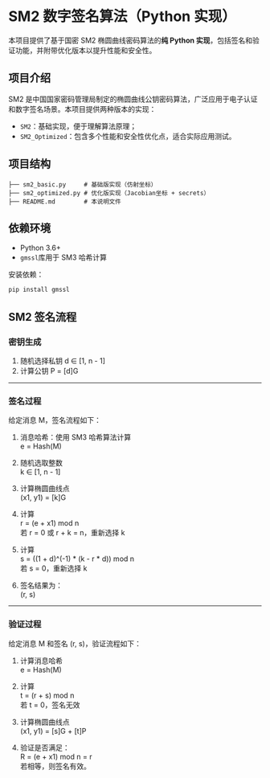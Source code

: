 # SM2 数字签名算法（Python 实现）

本项目提供了基于国密 SM2 椭圆曲线密码算法的**纯 Python 实现**，包括签名和验证功能，并附带优化版本以提升性能和安全性。

## 项目介绍

SM2 是中国国家密码管理局制定的椭圆曲线公钥密码算法，广泛应用于电子认证和数字签名场景。本项目提供两种版本的实现：

- `SM2`：基础实现，便于理解算法原理；
- `SM2_Optimized`：包含多个性能和安全性优化点，适合实际应用测试。
## 项目结构
```
├── sm2_basic.py     # 基础版实现（仿射坐标）
├── sm2_optimized.py # 优化版实现（Jacobian坐标 + secrets）
├── README.md        # 本说明文件
```
## 依赖环境

- Python 3.6+
- `gmssl`库用于 SM3 哈希计算

安装依赖：

```bash
pip install gmssl

```

## SM2 签名流程

###  密钥生成

1. 随机选择私钥 d ∈ [1, n - 1]
2. 计算公钥 P = [d]G

---

###  签名过程

给定消息 M，签名流程如下：

1. 消息哈希：使用 SM3 哈希算法计算  
   e = Hash(M)

2. 随机选取整数  
   k ∈ [1, n - 1]

3. 计算椭圆曲线点  
   (x1, y1) = [k]G

4. 计算  
   r = (e + x1) mod n  
   若 r = 0 或 r + k = n，重新选择 k

5. 计算  
   s = ((1 + d)^(-1) * (k - r * d)) mod n  
   若 s = 0，重新选择 k

6. 签名结果为：  
   (r, s)

---

###  验证过程

给定消息 M 和签名 (r, s)，验证流程如下：

1. 计算消息哈希  
   e = Hash(M)

2. 计算  
   t = (r + s) mod n  
   若 t = 0，签名无效

3. 计算椭圆曲线点  
   (x1, y1) = [s]G + [t]P

4. 验证是否满足：  
   R = (e + x1) mod n = r  
   若相等，则签名有效。
